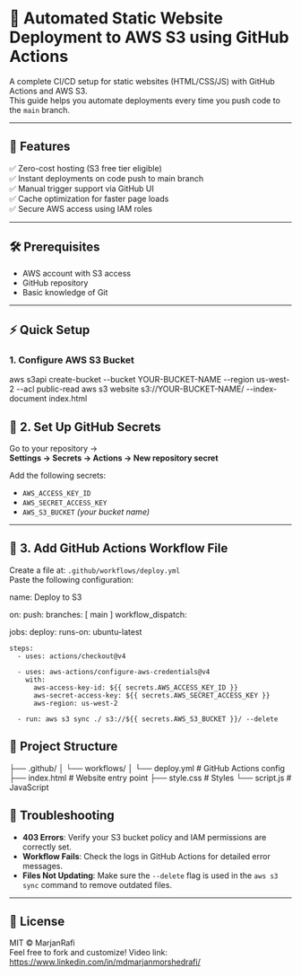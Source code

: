 # 🚀 Automated Static Website Deployment to AWS S3 using GitHub Actions  

A complete CI/CD setup for static websites (HTML/CSS/JS) with GitHub Actions and AWS S3.  
This guide helps you automate deployments every time you push code to the `main` branch.

---

## 📌 Features

✅ Zero-cost hosting (S3 free tier eligible)  
✅ Instant deployments on code push to main branch  
✅ Manual trigger support via GitHub UI  
✅ Cache optimization for faster page loads  
✅ Secure AWS access using IAM roles  

---

## 🛠️ Prerequisites

- AWS account with S3 access  
- GitHub repository  
- Basic knowledge of Git  

---

## ⚡ Quick Setup

### 1. Configure AWS S3 Bucket

aws s3api create-bucket --bucket YOUR-BUCKET-NAME --region us-west-2 --acl public-read
aws s3 website s3://YOUR-BUCKET-NAME/ --index-document index.html


## 🔐 2. Set Up GitHub Secrets

Go to your repository →  
**Settings → Secrets → Actions → New repository secret**

Add the following secrets:

- `AWS_ACCESS_KEY_ID`
- `AWS_SECRET_ACCESS_KEY`
- `AWS_S3_BUCKET` *(your bucket name)*

---

## 📝 3. Add GitHub Actions Workflow File

Create a file at: `.github/workflows/deploy.yml`  
Paste the following configuration:

name: Deploy to S3

on:
  push:
    branches: [ main ]
  workflow_dispatch:

jobs:
  deploy:
    runs-on: ubuntu-latest

    steps:
      - uses: actions/checkout@v4

      - uses: aws-actions/configure-aws-credentials@v4
        with:
          aws-access-key-id: ${{ secrets.AWS_ACCESS_KEY_ID }}
          aws-secret-access-key: ${{ secrets.AWS_SECRET_ACCESS_KEY }}
          aws-region: us-west-2

      - run: aws s3 sync ./ s3://${{ secrets.AWS_S3_BUCKET }}/ --delete

## 📁 Project Structure


├── .github/
│   └── workflows/
│       └── deploy.yml       # GitHub Actions config
├── index.html               # Website entry point
├── style.css                # Styles
└── script.js                # JavaScript

## 🚨 Troubleshooting

- **403 Errors**: Verify your S3 bucket policy and IAM permissions are correctly set.
- **Workflow Fails**: Check the logs in GitHub Actions for detailed error messages.
- **Files Not Updating**: Make sure the `--delete` flag is used in the `aws s3 sync` command to remove outdated files.

---

## 📜 License

MIT © MarjanRafi  
Feel free to fork and customize!
Video link: https://www.linkedin.com/in/mdmarjanmorshedrafi/
